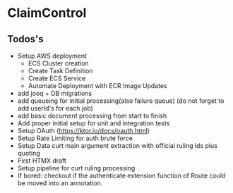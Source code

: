 # ClaimControl

## Todos's

- Setup AWS deployment
  - ECS Cluster creation
  - Create Task Definition
  - Create ECS Service
  - Automate Deployment with ECR Image Updates
- add jooq + DB migrations 
- add queueing for initial processing(also failure queue) (do not forget to add userId's for each job)
- add basic document processing from start to finish
- Add proper initial setup for unit and integration tests
- Setup OAuth (https://ktor.io/docs/oauth.html)
- Setup Rate Limiting for auth brute force
- Setup Data curt main argument extraction with official ruling ids plus quoting
- First HTMX draft
- Setup pipeline for curt ruling processing
- If bored: checkout if the authenticate extension function of Route could be moved into an annotation.
